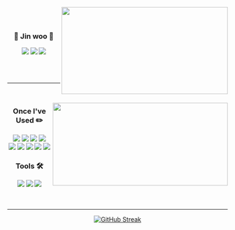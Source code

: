 
<div align="center">


  <img align="right" src="https://github-readme-stats-git-masterrstaa-rickstaa.vercel.app/api?username=Yun-Jinwoo&include_all_commits=true&count_private=true&show_icons=true&theme=flag-india&custom_title=%EC%A7%84%EC%9A%B0's%20GitHub%20Stats" width="380" height="200"/>



<br><br>

  ### 🍎 Jin woo 🍎

 <a href="https://github.com/Yun-Jinwoo"><img src="https://img.shields.io/badge/github-%23181717.svg?&style=flat-square&logo=github&logoColor=white" /></a>
<a href="https://velog.io/@yjw3480" target="_blank"><img src="https://img.shields.io/badge/velog-20C997?style=flat-square&logo=velog&logoColor=white"/></a>
<a href="https://www.instagram.com/y_g_new?igsh=MWFnZ3l0dXdubHc0ag==" target="_blank"><img src="https://img.shields.io/badge/instagram-%23E4405F.svg?&style=flat-square&logo=instagram&logoColor=white" /></a><br>
 


<div align="left">
  


<br />
</div>
</div>
<br>

 __________
<br>


<img align="right" src="https://github-readme-stats-git-masterrstaa-rickstaa.vercel.app/api/top-langs/?username=Yun-Jinwoo&theme=flag-india&exclude_repo=Computer-Science-Engineering&layout=compact&langs_count=10" width="400" height="190"/></a>

<div align="center">

### Once I've Used ✏️ 
<img src="https://img.shields.io/badge/HTML5-E34F26?style=flat-square&logo=html5&logoColor=white"/>
<img src="https://img.shields.io/badge/CSS3-1572B6?style=flat-square&logo=css3&logoColor=white"/>
<img src="https://img.shields.io/badge/JavaScript-F7DF1E?style=flat-square&logo=javascript&logoColor=white"/>
<img src="https://img.shields.io/badge/Typescript-3178C6?style=flat-square&logo=typescript&logoColor=white"/>
<br>
<img src="https://img.shields.io/badge/C++-00599C?style=flat-square&logo=C%2B%2B&logoColor=white"/>
<img src="https://img.shields.io/badge/c-A8B9CC?style=flat-square&logo=c&logoColor=white"/>
<img src="https://img.shields.io/badge/python-3776AB?style=flat-square&logo=python&logoColor=white"/>
<img src="https://img.shields.io/badge/git-%23F05032.svg?&style=flat-square&logo=git&logoColor=white" />
<img src="https://img.shields.io/badge/mysql-%234479A1.svg?&style=flat-square&logo=mysql&logoColor=white" />

<br>


### Tools 🛠️
<img src="https://img.shields.io/badge/VisualStudioCode-007ACC?style=flat-square&logo=visualstudiocode&logoColor=white"/>
<img src="https://img.shields.io/badge/figma-%23F24E1E.svg?&style=flat-square&logo=figma&logoColor=white" />
<img src="https://img.shields.io/badge/github-%23181717.svg?&style=flat-square&logo=github&logoColor=white" />
<br>
<br>
<br>

---

<div align="center">

[![GitHub Streak](https://streak-stats.demolab.com?user=Yun-Jinwoo&hide_border=true&card_width=700&theme=flag-india&exclude_days=Sun)](https://git.io/streak-stats)


